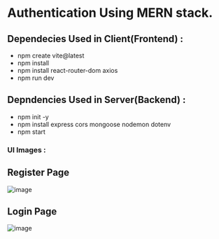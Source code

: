 # Authentication Using MERN stack.

## Dependecies Used in Client(Frontend) :
- npm create vite@latest
- npm install
- npm install react-router-dom axios
- npm run dev
## Depndencies Used in Server(Backend) :
- npm init -y
- npm install express cors mongoose nodemon dotenv
- npm start

### UI Images : 

## Register Page 
![image](https://github.com/user-attachments/assets/fd587857-f2eb-4d01-a3d4-5a389a907adb)
## Login Page 
![image](https://github.com/user-attachments/assets/d54c04e2-0801-4616-ac3e-5d201399896a)
